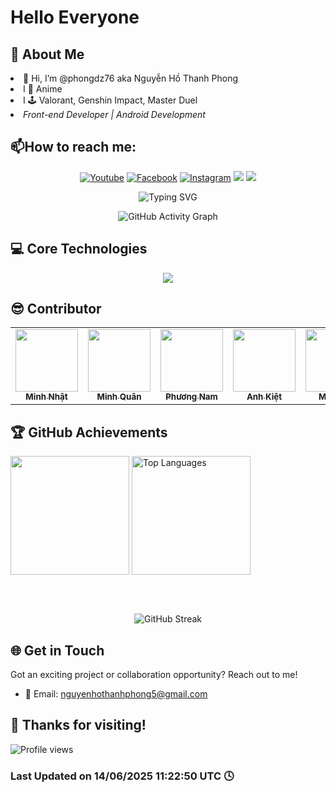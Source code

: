 <h1>Hello Everyone</h1>

  ## 🚀 About Me
 <li>👋 Hi, I’m @phongdz76 aka Nguyễn Hồ Thanh Phong</li>
 <li> I 💖 Anime</li>
 <li> I 🕹️ Valorant, Genshin Impact, Master Duel
 <li><em>Front-end Developer | Android Development</em></li>
 
 ## 📫How to reach me: 
 <p align="center">
  <a href="https://www.youtube.com/@PhongNguyen-ch9hv"><img src="https://img.shields.io/badge/-Youtube-FF0000?style=for-the-badge&logo=youtube&logoColor=white" alt="Youtube"></a>
  <a href="https://www.facebook.com/profile.php?id=100058767700619&mibextid=LQQJ4d"><img src="https://img.shields.io/badge/-Facebook-1877F2?style=for-the-badge&logo=facebook&logoColor=white" alt="Facebook"></a>
  <a href="https://www.instagram.com/__tphong7684/" target="_blank"><img src="https://img.shields.io/badge/Instagram-E4405F?style=for-the-badge&logo=instagram&logoColor=white" alt="Instagram"></a>
  <a href="https://discord.gg/zZAmxCbu"><img src="https://img.shields.io/badge/Discord-7289DA?style=for-the-badge&logo=discord&logoColor=white"></a>
  <a href="https://phong.fleeforezz.site/" target="_blank"><img src="https://img.shields.io/badge/🐉 Portfolio-f4d8dc?style=for-the-badge&logoColor=white"></a>  
</p>

<p align="center">
  <img src="https://readme-typing-svg.herokuapp.com?font=Fira+Code&pause=1000&color=f4d8dc&center=true&vCenter=true&width=435&lines=Front-end+Developer;Android+Development" alt="Typing SVG" />
</p>

<p align="center">
  <img src="https://github-readme-activity-graph.vercel.app/graph?username=phongdz76&theme=nightowl" alt="GitHub Activity Graph" />
</p>


## 💻 Core Technologies
<p align="center">
  <a href="https://skillicons.dev">
    <img src="https://skillicons.dev/icons?i=visualstudio,vscode,github,figma,firebase,cs,bootstrap,java,js,html,css,flutter,postman,mongodb,dotnet,androidstudio&perline=6" />
  </a>
</p>

## 😎 Contributor

<table>
  <tr>
    <td align="center"><a href="https://github.com/fleeforezz"><img src="https://avatars.githubusercontent.com/u/129656223?v=4" width="100px;" alt=""/><br /><sub><b>Minh Nhật</b></sub></a></td>
    <td align="center"><a href="https://github.com/ghaut999"><img src="https://avatars.githubusercontent.com/u/145711398?v=4" width="100px;" alt=""/><br /><sub><b>Minh Quân</b></sub></a></td>
    <td align="center"><a href="https://github.com/phuongnam281204"><img src="https://avatars.githubusercontent.com/u/146837701?v=4" width="100px;" alt=""/><br /><sub><b>Phương Nam</b></sub></a></td>
    <td align="center"><a href="https://github.com/meowlet"><img src="https://avatars.githubusercontent.com/u/151436214?v=4" width="100px;" alt=""/><br /><sub><b>Anh Kiệt</b></sub></a></td>
    <td align="center"><a href="https://github.com/minhchi521"><img src="https://avatars.githubusercontent.com/u/157143368?v=4" width="100px;" alt=""/><br /><sub><b>Minh Chí</b></sub></a></td>
    <td align="center"><a href="https://github.com/huyne465"><img src="https://avatars.githubusercontent.com/u/171649596?v=4" width="100px;" alt=""/><br /><sub><b>Gia HUy</b></sub></a></td>
  </tr>
</table>


## 🏆 GitHub Achievements
<div>
    <img height="190em" align="center" src="https://github-readme-stats.vercel.app/api?username=phongdz76&show_icons=true&theme=nightowl" />
    <img height="190em" align="center" src="https://github-readme-stats.vercel.app/api/top-langs/?username=phongdz76&layout=compact&theme=nightowl" alt="Top Languages">
</div>

<br></br>

<p align="center">
  <img src="https://github-readme-streak-stats.herokuapp.com/?user=phongdz76&theme=nightowl" alt="GitHub Streak">
</p>

## 🌐 Get in Touch

Got an exciting project or collaboration opportunity? Reach out to me!

- 📧 Email: nguyenhothanhphong5@gmail.com

## 🎉 Thanks for visiting!
  <img src="https://komarev.com/ghpvc/?username=phongdz76&color=f4d8dc" alt="Profile views">
</p>

<h3>Last Updated on 14/06/2025 11:22:50 UTC 🕓</h3>
<!---
phongdz76/phongdz76 is a ✨ special ✨ repository because its `README.md` (this file) appears on your GitHub profile.
You can click the Preview link to take a look at your changes.
--->
